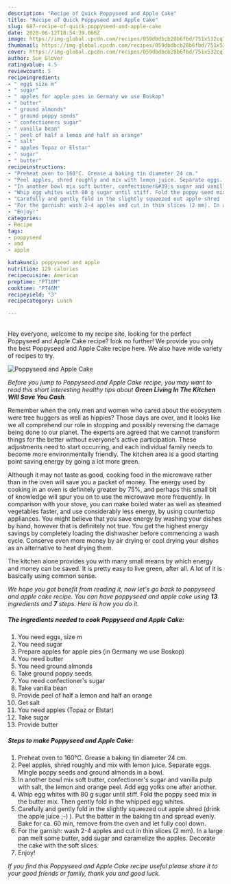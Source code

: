 ```yaml
---
description: "Recipe of Quick Poppyseed and Apple Cake"
title: "Recipe of Quick Poppyseed and Apple Cake"
slug: 687-recipe-of-quick-poppyseed-and-apple-cake
date: 2020-06-12T18:54:39.066Z
image: https://img-global.cpcdn.com/recipes/059dbdbcb28b6fbd/751x532cq70/poppyseed-and-apple-cake-recipe-main-photo.jpg
thumbnail: https://img-global.cpcdn.com/recipes/059dbdbcb28b6fbd/751x532cq70/poppyseed-and-apple-cake-recipe-main-photo.jpg
cover: https://img-global.cpcdn.com/recipes/059dbdbcb28b6fbd/751x532cq70/poppyseed-and-apple-cake-recipe-main-photo.jpg
author: Sue Glover
ratingvalue: 4.5
reviewcount: 5
recipeingredient:
- " eggs size m"
- " sugar"
- " apples for apple pies in Germany we use Boskop"
- " butter"
- " ground almonds"
- " ground poppy seeds"
- " confectioners sugar"
- " vanilla bean"
- " peel of half a lemon and half an orange"
- " salt"
- " apples Topaz or Elstar"
- " sugar"
- " butter"
recipeinstructions:
- "Preheat oven to 160°C. Grease a baking tin diameter 24 cm."
- "Peel apples, shred roughly and mix with lemon juice. Separate eggs. Mingle poppy seeds and ground almonds in a bowl."
- "In another bowl mix soft butter, confectioner&#39;s sugar and vanilla pulp with salt, the lemon and orange peel. Add egg yolks one after another."
- "Whip egg whites with 80 g sugar until stiff. Fold the poppy seed mix in the butter mix. Then gently fold in the whipped egg whites."
- "Carefully and gently fold in the slightly squeezed out apple shred (drink the apple juice ;-) ). Put the batter in the baking tin and spread evenly. Bake for ca. 60 min, remove from the oven and let fully cool down."
- "For the garnish: wash 2-4 apples and cut in thin slices (2 mm). In a large pan melt some butter, add sugar and caramelize the apples. Decorate the cake with the soft slices."
- "Enjoy!"
categories:
- Recipe
tags:
- poppyseed
- and
- apple

katakunci: poppyseed and apple 
nutrition: 129 calories
recipecuisine: American
preptime: "PT18M"
cooktime: "PT46M"
recipeyield: "3"
recipecategory: Lunch

---
```

<br>
Hey everyone, welcome to my recipe site, looking for the perfect Poppyseed and Apple Cake recipe? look no further! We provide you only the best Poppyseed and Apple Cake recipe here. We also have wide variety of recipes to try.
<br>


![Poppyseed and Apple Cake](https://img-global.cpcdn.com/recipes/059dbdbcb28b6fbd/751x532cq70/poppyseed-and-apple-cake-recipe-main-photo.jpg)

<i>Before you jump to Poppyseed and Apple Cake recipe, you may want to read this short interesting healthy tips about 
<strong>Green Living In The Kitchen Will Save You Cash</strong>.</i>
</br>

Remember when the only men and women who cared about the ecosystem were tree huggers as well as hippies? Those days are over, and it looks like we all comprehend our role in stopping and possibly reversing the damage being done to our planet. The experts are agreed that we cannot transform things for the better without everyone's active participation. These adjustments need to start occurring, and each individual family needs to become more environmentally friendly. The kitchen area is a good starting point saving energy by going a lot more green.

Although it may not taste as good, cooking food in the microwave rather than in the oven will save you a packet of money. The energy used by cooking in an oven is definitely greater by 75%, and perhaps this small bit of knowledge will spur you on to use the microwave more frequently. In comparison with your stove, you can make boiled water as well as steamed vegetables faster, and use considerably less energy, by using countertop appliances. You might believe that you save energy by washing your dishes by hand, however that is definitely not true. You get the highest energy savings by completely loading the dishwasher before commencing a wash cycle. Conserve even more money by air drying or cool drying your dishes as an alternative to heat drying them.

The kitchen alone provides you with many small means by which energy and money can be saved. It is pretty easy to live green, after all. A lot of it is basically using common sense.


<i>We hope you got benefit from reading it, now let's go back to poppyseed and apple cake recipe. You can have poppyseed and apple cake using <strong>13</strong> ingredients and <strong>7</strong> steps. Here is how you do it.
</i>

##### The ingredients needed to cook Poppyseed and Apple Cake:

1. You need  eggs, size m
1. You need  sugar
1. Prepare  apples for apple pies (in Germany we use Boskop)
1. You need  butter
1. You need  ground almonds
1. Take  ground poppy seeds
1. You need  confectioner&#39;s sugar
1. Take  vanilla bean
1. Provide  peel of half a lemon and half an orange
1. Get  salt
1. You need  apples (Topaz or Elstar)
1. Take  sugar
1. Provide  butter


##### Steps to make Poppyseed and Apple Cake:

1. Preheat oven to 160°C. Grease a baking tin diameter 24 cm.
1. Peel apples, shred roughly and mix with lemon juice. Separate eggs. Mingle poppy seeds and ground almonds in a bowl.
1. In another bowl mix soft butter, confectioner&#39;s sugar and vanilla pulp with salt, the lemon and orange peel. Add egg yolks one after another.
1. Whip egg whites with 80 g sugar until stiff. Fold the poppy seed mix in the butter mix. Then gently fold in the whipped egg whites.
1. Carefully and gently fold in the slightly squeezed out apple shred (drink the apple juice ;-) ). Put the batter in the baking tin and spread evenly. Bake for ca. 60 min, remove from the oven and let fully cool down.
1. For the garnish: wash 2-4 apples and cut in thin slices (2 mm). In a large pan melt some butter, add sugar and caramelize the apples. Decorate the cake with the soft slices.
1. Enjoy!


<i>If you find this Poppyseed and Apple Cake recipe useful please share it to your good friends or family, thank you and good luck.</i>

